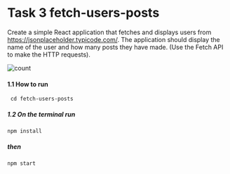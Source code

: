# Task 3 fetch-users-posts

Create a simple React application that fetches and displays users from
https://jsonplaceholder.typicode.com/. The application should display the name of the user and
how many posts they have made. (Use the Fetch API to make the HTTP requests).



![count](https://github.com/user-attachments/assets/f5bfad81-df3e-49ec-95c2-ba56d341857e)

#### 1.1 How to run
` cd fetch-users-posts`
##### 1.2 On the terminal run 
`npm install`
##### then
`npm start`
